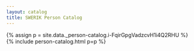 ```yaml
---
layout: catalog
title: SWERIK Person Catalog
---
```

{% assign p = site.data._person-catalog.i-FqirGpgVadzcvH1i4Q2RHU %}
{% include person-catalog.html p=p %}

